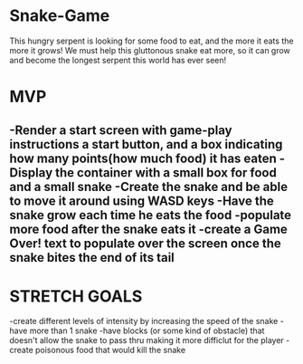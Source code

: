 # Snake-Game

This hungry serpent is looking for some food to eat, and the more it eats the more it grows!
We must help this gluttonous snake eat more, so it can grow and become the longest serpent this world has ever seen!

# MVP
-Render a start screen with game-play instructions a start button, and a box indicating how many points(how much food) it has eaten
-Display the container with a small box for food and a small snake
-Create the snake and be able to move it around using WASD keys
-Have the snake grow each time he eats the food
-populate more food after the snake eats it
-create a Game Over! text to populate over the screen once the snake bites the end of its tail
-

# STRETCH GOALS
-create different levels of intensity by increasing the speed of the snake
-have more than 1 snake
-have blocks (or some kind of obstacle) that doesn't allow the snake to pass thru making it more difficlut for the player
-create poisonous food that would kill the snake